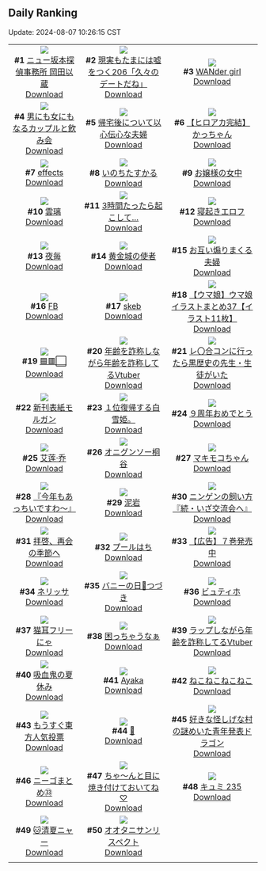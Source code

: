 ## Daily Ranking
Update: 2024-08-07 10:26:15 CST

|      |      |      |
| :----: | :----: | :----: |
| ![](https://i.pixiv.re/c/240x480/img-master/img/2024/08/05/00/00/34/121189040_p0_master1200.jpg)<br>**#1** [ニュー坂本探偵事務所 岡田以蔵](https://www.pixiv.net/artworks/121189040)<br>[Download](https://i.pixiv.re/img-original/img/2024/08/05/00/00/34/121189040_p0.jpg) | ![](https://i.pixiv.re/c/240x480/img-master/img/2024/08/04/18/00/05/121176267_p0_master1200.jpg)<br>**#2** [現実もたまには嘘をつく206「久々のデートだね」](https://www.pixiv.net/artworks/121176267)<br>[Download](https://i.pixiv.re/img-original/img/2024/08/04/18/00/05/121176267_p0.jpg) | ![](https://i.pixiv.re/c/240x480/img-master/img/2024/08/04/00/17/17/121155774_p0_master1200.jpg)<br>**#3** [WANder girl](https://www.pixiv.net/artworks/121155774)<br>[Download](https://i.pixiv.re/img-original/img/2024/08/04/00/17/17/121155774_p0.jpg) |
| ![](https://i.pixiv.re/c/240x480/img-master/img/2024/08/04/00/01/35/121155006_p0_master1200.jpg)<br>**#4** [男にも女にもなるカップルと飲み会](https://www.pixiv.net/artworks/121155006)<br>[Download](https://i.pixiv.re/img-original/img/2024/08/04/00/01/35/121155006_p0.jpg) | ![](https://i.pixiv.re/c/240x480/img-master/img/2024/08/04/00/00/51/121154908_p0_master1200.jpg)<br>**#5** [帰宅後について以心伝心な夫婦](https://www.pixiv.net/artworks/121154908)<br>[Download](https://i.pixiv.re/img-original/img/2024/08/04/00/00/51/121154908_p0.jpg) | ![](https://i.pixiv.re/c/240x480/img-master/img/2024/08/05/14/30/47/121202864_p0_master1200.jpg)<br>**#6** [【ヒロアカ完結】かっちゃん](https://www.pixiv.net/artworks/121202864)<br>[Download](https://i.pixiv.re/img-original/img/2024/08/05/14/30/47/121202864_p0.jpg) |
| ![](https://i.pixiv.re/c/240x480/img-master/img/2024/08/04/00/01/13/121154966_p0_master1200.jpg)<br>**#7** [effects](https://www.pixiv.net/artworks/121154966)<br>[Download](https://i.pixiv.re/img-original/img/2024/08/04/00/01/13/121154966_p0.png) | ![](https://i.pixiv.re/c/240x480/img-master/img/2024/08/05/00/00/44/121189082_p0_master1200.jpg)<br>**#8** [いのちたすかる](https://www.pixiv.net/artworks/121189082)<br>[Download](https://i.pixiv.re/img-original/img/2024/08/05/00/00/44/121189082_p0.jpg) | ![](https://i.pixiv.re/c/240x480/img-master/img/2024/08/04/20/15/44/121180417_p0_master1200.jpg)<br>**#9** [お嬢様の女中](https://www.pixiv.net/artworks/121180417)<br>[Download](https://i.pixiv.re/img-original/img/2024/08/04/20/15/44/121180417_p0.jpg) |
| ![](https://i.pixiv.re/c/240x480/img-master/img/2024/08/04/01/18/21/121157626_p0_master1200.jpg)<br>**#10** [雲璃](https://www.pixiv.net/artworks/121157626)<br>[Download](https://i.pixiv.re/img-original/img/2024/08/04/01/18/21/121157626_p0.png) | ![](https://i.pixiv.re/c/240x480/img-master/img/2024/08/04/21/03/00/121182169_p0_master1200.jpg)<br>**#11** [3時間たったら起こして…](https://www.pixiv.net/artworks/121182169)<br>[Download](https://i.pixiv.re/img-original/img/2024/08/04/21/03/00/121182169_p0.png) | ![](https://i.pixiv.re/c/240x480/img-master/img/2024/08/04/00/30/02/121156177_p0_master1200.jpg)<br>**#12** [寝起きエロフ](https://www.pixiv.net/artworks/121156177)<br>[Download](https://i.pixiv.re/img-original/img/2024/08/04/00/30/02/121156177_p0.png) |
| ![](https://i.pixiv.re/c/240x480/img-master/img/2024/08/05/00/00/37/121189055_p0_master1200.jpg)<br>**#13** [夜毎](https://www.pixiv.net/artworks/121189055)<br>[Download](https://i.pixiv.re/img-original/img/2024/08/05/00/00/37/121189055_p0.png) | ![](https://i.pixiv.re/c/240x480/img-master/img/2024/08/05/01/06/17/121191529_p0_master1200.jpg)<br>**#14** [黄金城の使者](https://www.pixiv.net/artworks/121191529)<br>[Download](https://i.pixiv.re/img-original/img/2024/08/05/01/06/17/121191529_p0.jpg) | ![](https://i.pixiv.re/c/240x480/img-master/img/2024/08/05/00/01/15/121189166_p0_master1200.jpg)<br>**#15** [お互い煽りまくる夫婦](https://www.pixiv.net/artworks/121189166)<br>[Download](https://i.pixiv.re/img-original/img/2024/08/05/00/01/15/121189166_p0.jpg) |
| ![](https://i.pixiv.re/c/240x480/img-master/img/2024/08/04/17/25/21/121175326_p0_master1200.jpg)<br>**#16** [FB](https://www.pixiv.net/artworks/121175326)<br>[Download](https://i.pixiv.re/img-original/img/2024/08/04/17/25/21/121175326_p0.png) | ![](https://i.pixiv.re/c/240x480/img-master/img/2024/08/04/01/02/09/121157214_p0_master1200.jpg)<br>**#17** [skeb](https://www.pixiv.net/artworks/121157214)<br>[Download](https://i.pixiv.re/img-original/img/2024/08/04/01/02/09/121157214_p0.jpg) | ![](https://i.pixiv.re/c/240x480/img-master/img/2024/08/04/00/04/04/121155203_p0_master1200.jpg)<br>**#18** [【ウマ娘】ウマ娘イラストまとめ37【イラスト11枚】](https://www.pixiv.net/artworks/121155203)<br>[Download](https://i.pixiv.re/img-original/img/2024/08/04/00/04/04/121155203_p0.jpg) |
| ![](https://i.pixiv.re/c/240x480/img-master/img/2024/08/05/00/00/09/121188944_p0_master1200.jpg)<br>**#19** [🟦🟥⬜](https://www.pixiv.net/artworks/121188944)<br>[Download](https://i.pixiv.re/img-original/img/2024/08/05/00/00/09/121188944_p0.jpg) | ![](https://i.pixiv.re/c/240x480/img-master/img/2024/08/04/21/34/37/121183402_p0_master1200.jpg)<br>**#20** [年齢を詐称しながら年齢を詐称してるVtuber](https://www.pixiv.net/artworks/121183402)<br>[Download](https://i.pixiv.re/img-original/img/2024/08/04/21/34/37/121183402_p0.png) | ![](https://i.pixiv.re/c/240x480/img-master/img/2024/08/05/20/26/43/121210938_p0_master1200.jpg)<br>**#21** [レ〇合コンに行ったら黒歴史の先生・生徒がいた](https://www.pixiv.net/artworks/121210938)<br>[Download](https://i.pixiv.re/img-original/img/2024/08/05/20/26/43/121210938_p0.jpg) |
| ![](https://i.pixiv.re/c/240x480/img-master/img/2024/08/05/00/00/08/121188939_p0_master1200.jpg)<br>**#22** [新刊表紙モルガン](https://www.pixiv.net/artworks/121188939)<br>[Download](https://i.pixiv.re/img-original/img/2024/08/05/00/00/08/121188939_p0.png) | ![](https://i.pixiv.re/c/240x480/img-master/img/2024/08/05/16/12/42/121204494_p0_master1200.jpg)<br>**#23** [１位復帰する白雪姫。](https://www.pixiv.net/artworks/121204494)<br>[Download](https://i.pixiv.re/img-original/img/2024/08/05/16/12/42/121204494_p0.jpg) | ![](https://i.pixiv.re/c/240x480/img-master/img/2024/08/04/15/25/20/121172243_p0_master1200.jpg)<br>**#24** [９周年おめでとう](https://www.pixiv.net/artworks/121172243)<br>[Download](https://i.pixiv.re/img-original/img/2024/08/04/15/25/20/121172243_p0.jpg) |
| ![](https://i.pixiv.re/c/240x480/img-master/img/2024/08/04/00/26/07/121156069_p0_master1200.jpg)<br>**#25** [艾莲·乔](https://www.pixiv.net/artworks/121156069)<br>[Download](https://i.pixiv.re/img-original/img/2024/08/04/00/26/07/121156069_p0.jpg) | ![](https://i.pixiv.re/c/240x480/img-master/img/2024/08/04/23/20/46/121187533_p0_master1200.jpg)<br>**#26** [オニグンソー桐谷](https://www.pixiv.net/artworks/121187533)<br>[Download](https://i.pixiv.re/img-original/img/2024/08/04/23/20/46/121187533_p0.png) | ![](https://i.pixiv.re/c/240x480/img-master/img/2024/08/04/00/00/33/121154833_p0_master1200.jpg)<br>**#27** [マキモコちゃん](https://www.pixiv.net/artworks/121154833)<br>[Download](https://i.pixiv.re/img-original/img/2024/08/04/00/00/33/121154833_p0.jpg) |
| ![](https://i.pixiv.re/c/240x480/img-master/img/2024/08/04/13/57/27/121170271_p0_master1200.jpg)<br>**#28** [『今年もあっちいですわ～』](https://www.pixiv.net/artworks/121170271)<br>[Download](https://i.pixiv.re/img-original/img/2024/08/04/13/57/27/121170271_p0.jpg) | ![](https://i.pixiv.re/c/240x480/img-master/img/2024/08/04/18/00/05/121176271_p0_master1200.jpg)<br>**#29** [泥岩](https://www.pixiv.net/artworks/121176271)<br>[Download](https://i.pixiv.re/img-original/img/2024/08/04/18/00/05/121176271_p0.jpg) | ![](https://i.pixiv.re/c/240x480/img-master/img/2024/08/05/12/33/54/121201019_p0_master1200.jpg)<br>**#30** [ニンゲンの飼い方『続・いざ交流会へ』](https://www.pixiv.net/artworks/121201019)<br>[Download](https://i.pixiv.re/img-original/img/2024/08/05/12/33/54/121201019_p0.png) |
| ![](https://i.pixiv.re/c/240x480/img-master/img/2024/08/04/16/46/34/121174228_p0_master1200.jpg)<br>**#31** [拝啓、再会の季節へ](https://www.pixiv.net/artworks/121174228)<br>[Download](https://i.pixiv.re/img-original/img/2024/08/04/16/46/34/121174228_p0.png) | ![](https://i.pixiv.re/c/240x480/img-master/img/2024/08/05/12/32/35/121200998_p0_master1200.jpg)<br>**#32** [プールはち](https://www.pixiv.net/artworks/121200998)<br>[Download](https://i.pixiv.re/img-original/img/2024/08/05/12/32/35/121200998_p0.png) | ![](https://i.pixiv.re/c/240x480/img-master/img/2024/08/05/15/37/44/121203825_p0_master1200.jpg)<br>**#33** [【広告】７巻発売中](https://www.pixiv.net/artworks/121203825)<br>[Download](https://i.pixiv.re/img-original/img/2024/08/05/15/37/44/121203825_p0.jpg) |
| ![](https://i.pixiv.re/c/240x480/img-master/img/2024/08/04/17/42/36/121175791_p0_master1200.jpg)<br>**#34** [ネリッサ](https://www.pixiv.net/artworks/121175791)<br>[Download](https://i.pixiv.re/img-original/img/2024/08/04/17/42/36/121175791_p0.png) | ![](https://i.pixiv.re/c/240x480/img-master/img/2024/08/04/08/00/10/121163322_p0_master1200.jpg)<br>**#35** [バニーの日🐰つづき](https://www.pixiv.net/artworks/121163322)<br>[Download](https://i.pixiv.re/img-original/img/2024/08/04/08/00/10/121163322_p0.png) | ![](https://i.pixiv.re/c/240x480/img-master/img/2024/08/04/21/29/34/121183193_p0_master1200.jpg)<br>**#36** [ビュティホ](https://www.pixiv.net/artworks/121183193)<br>[Download](https://i.pixiv.re/img-original/img/2024/08/04/21/29/34/121183193_p0.png) |
| ![](https://i.pixiv.re/c/240x480/img-master/img/2024/08/04/00/28/12/121156124_p0_master1200.jpg)<br>**#37** [猫耳フリーにゃ](https://www.pixiv.net/artworks/121156124)<br>[Download](https://i.pixiv.re/img-original/img/2024/08/04/00/28/12/121156124_p0.jpg) | ![](https://i.pixiv.re/c/240x480/img-master/img/2024/08/04/00/09/28/121155488_p0_master1200.jpg)<br>**#38** [困っちゃうなぁ](https://www.pixiv.net/artworks/121155488)<br>[Download](https://i.pixiv.re/img-original/img/2024/08/04/00/09/28/121155488_p0.jpg) | ![](https://i.pixiv.re/c/240x480/img-master/img/2024/08/05/21/03/52/121212179_p0_master1200.jpg)<br>**#39** [ラップしながら年齢を詐称してるVtuber](https://www.pixiv.net/artworks/121212179)<br>[Download](https://i.pixiv.re/img-original/img/2024/08/05/21/03/52/121212179_p0.jpg) |
| ![](https://i.pixiv.re/c/240x480/img-master/img/2024/08/04/16/00/07/121169404_p0_master1200.jpg)<br>**#40** [吸血鬼の夏休み](https://www.pixiv.net/artworks/121169404)<br>[Download](https://i.pixiv.re/img-original/img/2024/08/04/16/00/07/121169404_p0.jpg) | ![](https://i.pixiv.re/c/240x480/img-master/img/2024/08/04/00/00/37/121154852_p0_master1200.jpg)<br>**#41** [Ayaka](https://www.pixiv.net/artworks/121154852)<br>[Download](https://i.pixiv.re/img-original/img/2024/08/04/00/00/37/121154852_p0.jpg) | ![](https://i.pixiv.re/c/240x480/img-master/img/2024/08/04/23/45/42/121188438_p0_master1200.jpg)<br>**#42** [ねこねこねこねこ](https://www.pixiv.net/artworks/121188438)<br>[Download](https://i.pixiv.re/img-original/img/2024/08/04/23/45/42/121188438_p0.png) |
| ![](https://i.pixiv.re/c/240x480/img-master/img/2024/08/04/00/05/00/121155266_p0_master1200.jpg)<br>**#43** [もうすぐ東方人気投票](https://www.pixiv.net/artworks/121155266)<br>[Download](https://i.pixiv.re/img-original/img/2024/08/04/00/05/00/121155266_p0.jpg) | ![](https://i.pixiv.re/c/240x480/img-master/img/2024/08/04/15/05/03/121171773_p0_master1200.jpg)<br>**#44** [🤍](https://www.pixiv.net/artworks/121171773)<br>[Download](https://i.pixiv.re/img-original/img/2024/08/04/15/05/03/121171773_p0.jpg) | ![](https://i.pixiv.re/c/240x480/img-master/img/2024/08/05/12/52/04/121201331_p0_master1200.jpg)<br>**#45** [好きな怪しげな村の謎めいた青年発表ドラゴン](https://www.pixiv.net/artworks/121201331)<br>[Download](https://i.pixiv.re/img-original/img/2024/08/05/12/52/04/121201331_p0.png) |
| ![](https://i.pixiv.re/c/240x480/img-master/img/2024/08/05/18/57/12/121208252_p0_master1200.jpg)<br>**#46** [ニーゴまとめ㉝](https://www.pixiv.net/artworks/121208252)<br>[Download](https://i.pixiv.re/img-original/img/2024/08/05/18/57/12/121208252_p0.jpg) | ![](https://i.pixiv.re/c/240x480/img-master/img/2024/08/04/19/58/39/121179722_p0_master1200.jpg)<br>**#47** [ちゃ～んと目に焼き付けておいてね♡](https://www.pixiv.net/artworks/121179722)<br>[Download](https://i.pixiv.re/img-original/img/2024/08/04/19/58/39/121179722_p0.png) | ![](https://i.pixiv.re/c/240x480/img-master/img/2024/08/04/00/00/36/121154847_p0_master1200.jpg)<br>**#48** [キュミ 235](https://www.pixiv.net/artworks/121154847)<br>[Download](https://i.pixiv.re/img-original/img/2024/08/04/00/00/36/121154847_p0.png) |
| ![](https://i.pixiv.re/c/240x480/img-master/img/2024/08/04/00/00/22/121154789_p0_master1200.jpg)<br>**#49** [🐱清夏ニャー](https://www.pixiv.net/artworks/121154789)<br>[Download](https://i.pixiv.re/img-original/img/2024/08/04/00/00/22/121154789_p0.jpg) | ![](https://i.pixiv.re/c/240x480/img-master/img/2024/08/05/23/03/13/121216443_p0_master1200.jpg)<br>**#50** [オオタニサンリスペクト](https://www.pixiv.net/artworks/121216443)<br>[Download](https://i.pixiv.re/img-original/img/2024/08/05/23/03/13/121216443_p0.jpg) |
|      |
